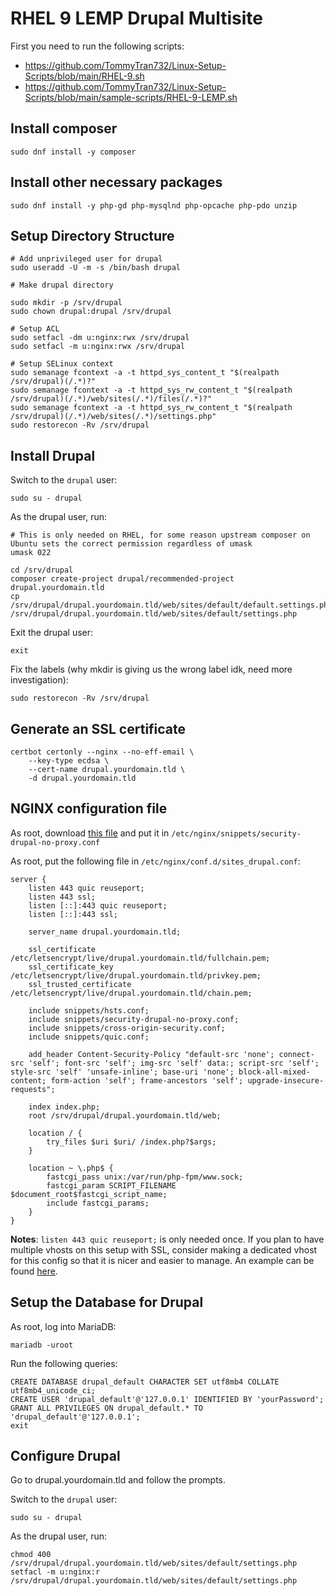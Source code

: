 # RHEL 9 LEMP Drupal Multisite

First you need to run the following scripts:

- https://github.com/TommyTran732/Linux-Setup-Scripts/blob/main/RHEL-9.sh
- https://github.com/TommyTran732/Linux-Setup-Scripts/blob/main/sample-scripts/RHEL-9-LEMP.sh

## Install composer

```
sudo dnf install -y composer
```

## Install other necessary packages

```
sudo dnf install -y php-gd php-mysqlnd php-opcache php-pdo unzip
```

## Setup Directory Structure

```
# Add unprivileged user for drupal
sudo useradd -U -m -s /bin/bash drupal

# Make drupal directory

sudo mkdir -p /srv/drupal
sudo chown drupal:drupal /srv/drupal

# Setup ACL
sudo setfacl -dm u:nginx:rwx /srv/drupal
sudo setfacl -m u:nginx:rwx /srv/drupal

# Setup SELinux context
sudo semanage fcontext -a -t httpd_sys_content_t "$(realpath /srv/drupal)(/.*)?"
sudo semanage fcontext -a -t httpd_sys_rw_content_t "$(realpath /srv/drupal)(/.*)/web/sites(/.*)/files(/.*)?"
sudo semanage fcontext -a -t httpd_sys_rw_content_t "$(realpath /srv/drupal)(/.*)/web/sites(/.*)/settings.php"
sudo restorecon -Rv /srv/drupal
```

## Install Drupal

Switch to the `drupal` user: 

```
sudo su - drupal
```

As the drupal user, run:

```
# This is only needed on RHEL, for some reason upstream composer on Ubuntu sets the correct permission regardless of umask
umask 022

cd /srv/drupal
composer create-project drupal/recommended-project drupal.yourdomain.tld
cp /srv/drupal/drupal.yourdomain.tld/web/sites/default/default.settings.php /srv/drupal/drupal.yourdomain.tld/web/sites/default/settings.php
```

Exit the drupal user:
```
exit
```

Fix the labels (why mkdir is giving us the wrong label idk, need more investigation):

```
sudo restorecon -Rv /srv/drupal
```

## Generate an SSL certificate

```
certbot certonly --nginx --no-eff-email \
    --key-type ecdsa \
    --cert-name drupal.yourdomain.tld \
    -d drupal.yourdomain.tld
```

## NGINX configuration file

As root, download [this file](https://raw.githubusercontent.com/TommyTran732/NGINX-Configs/main/sample-configurations/snippets/security-drupal-no-proxy.conf) and put it in `/etc/nginx/snippets/security-drupal-no-proxy.conf`

As root, put the following file in `/etc/nginx/conf.d/sites_drupal.conf`:

```
server {
    listen 443 quic reuseport;
    listen 443 ssl;
    listen [::]:443 quic reuseport;
    listen [::]:443 ssl;

    server_name drupal.yourdomain.tld;

    ssl_certificate /etc/letsencrypt/live/drupal.yourdomain.tld/fullchain.pem;
    ssl_certificate_key /etc/letsencrypt/live/drupal.yourdomain.tld/privkey.pem;
    ssl_trusted_certificate /etc/letsencrypt/live/drupal.yourdomain.tld/chain.pem;

    include snippets/hsts.conf;
    include snippets/security-drupal-no-proxy.conf;
    include snippets/cross-origin-security.conf;
    include snippets/quic.conf;

    add_header Content-Security-Policy "default-src 'none'; connect-src 'self'; font-src 'self'; img-src 'self' data:; script-src 'self'; style-src 'self' 'unsafe-inline'; base-uri 'none'; block-all-mixed-content; form-action 'self'; frame-ancestors 'self'; upgrade-insecure-requests";

    index index.php;
    root /srv/drupal/drupal.yourdomain.tld/web;

    location / {
        try_files $uri $uri/ /index.php?$args;
    }

    location ~ \.php$ {
        fastcgi_pass unix:/var/run/php-fpm/www.sock;
        fastcgi_param SCRIPT_FILENAME $document_root$fastcgi_script_name;
        include fastcgi_params;
    }
}
```

**Notes**: `listen 443 quic reuseport;` is only needed once. If you plan to have multiple vhosts on this setup with SSL, consider making a dedicated vhost for this config so that it is nicer and easier to manage. An example can be found [here](https://github.com/TommyTran732/NGINX-Configs/blob/main/etc/nginx/conf.d/sites_default_quic.conf).

## Setup the Database for Drupal

As root, log into MariaDB:

```
mariadb -uroot
```

Run the following queries:
```
CREATE DATABASE drupal_default CHARACTER SET utf8mb4 COLLATE utf8mb4_unicode_ci;
CREATE USER 'drupal_default'@'127.0.0.1' IDENTIFIED BY 'yourPassword';
GRANT ALL PRIVILEGES ON drupal_default.* TO 'drupal_default'@'127.0.0.1';
exit
```

## Configure Drupal

Go to drupal.yourdomain.tld and follow the prompts.

Switch to the `drupal` user: 

```
sudo su - drupal
```

As the drupal user, run:

```
chmod 400 /srv/drupal/drupal.yourdomain.tld/web/sites/default/settings.php
setfacl -m u:nginx:r /srv/drupal/drupal.yourdomain.tld/web/sites/default/settings.php
```
